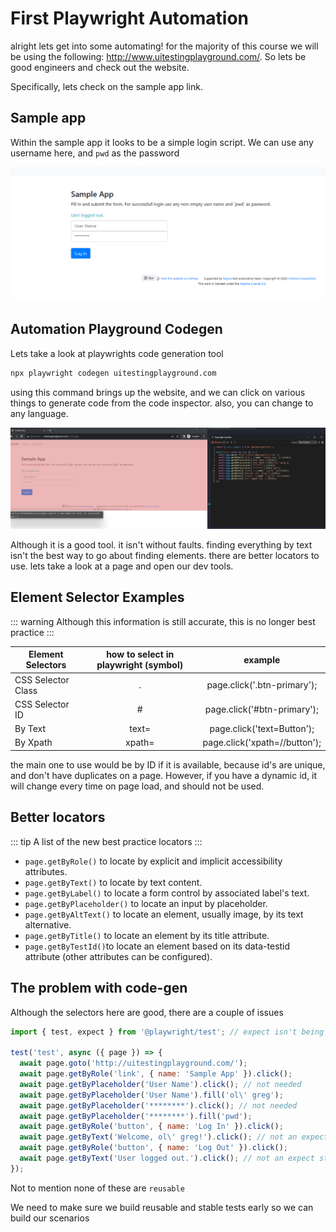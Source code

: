 # First Playwright Automation

alright lets get into some automating! for the majority of this course we will be using the following: http://www.uitestingplayground.com/. So lets be good engineers and check out the website.

Specifically, lets check on the sample app link.

## Sample app

Within the sample app it looks to be a simple login script. We can use any username here, and `pwd` as the password

![](/hellosampleapp.png)


## Automation Playground Codegen

Lets take a look at playwrights code generation tool

```sh
npx playwright codegen uitestingplayground.com
```

using this command brings up the website, and we can click on various things to generate code from the code inspector. also, you can change to any language.

![](/codegendemo.png)

Although it is a good tool. it isn't without faults. finding everything by text isn't the best way to go about finding elements. there are better locators to use. lets take a look at a page and open our dev tools.

## Element Selector Examples

::: warning
Although this information is still accurate, this is no longer best practice
:::


| Element Selectors  | how to select in playwright (symbol) |                       example |
| ------------------ | :----------------------------------: | :----------------------------: |
| CSS Selector Class |                  .                   |   page.click('.btn-primary'); |
| CSS Selector ID    |                  #                   |   page.click('#btn-primary'); |
| By Text            |                text=                 |    page.click('text=Button'); |
| By Xpath           |                xpath=                | page.click('xpath=//button'); |



the main one to use would be by ID if it is available, because id's are unique, and don't have duplicates on a page. However, if you have a dynamic id, it will change every time on page load, and should not be used.

## Better locators
::: tip
A list of the new best practice locators
:::

* `page.getByRole()` to locate by explicit and implicit accessibility attributes.
* `page.getByText()` to locate by text content.
* `page.getByLabel()` to locate a form control by associated label's text.
* `page.getByPlaceholder()` to locate an input by placeholder.
* `page.getByAltText()` to locate an element, usually image, by its text alternative.
* `page.getByTitle()` to locate an element by its title attribute.
* `page.getByTestId()`to locate an element based on its data-testid attribute (other attributes can be configured).

## The problem with code-gen

Although the selectors here are good, there are a couple of issues

```js
import { test, expect } from '@playwright/test'; // expect isn't being used

test('test', async ({ page }) => {
  await page.goto('http://uitestingplayground.com/');
  await page.getByRole('link', { name: 'Sample App' }).click();
  await page.getByPlaceholder('User Name').click(); // not needed
  await page.getByPlaceholder('User Name').fill('ol\' greg');
  await page.getByPlaceholder('********').click(); // not needed
  await page.getByPlaceholder('********').fill('pwd');
  await page.getByRole('button', { name: 'Log In' }).click();
  await page.getByText('Welcome, ol\' greg!').click(); // not an expect statement 
  await page.getByRole('button', { name: 'Log Out' }).click();
  await page.getByText('User logged out.').click(); // not an expect statement 
});
```

Not to mention none of these are `reusable`

We need to make sure we build reusable and stable tests early so we can build our scenarios 